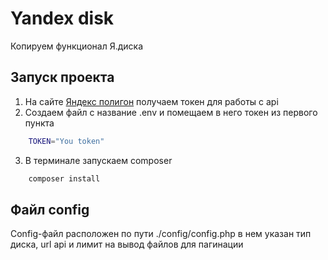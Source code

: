 # Yandex disk

Копируем функционал Я.диска

## Запуск проекта
1. На сайте [Яндекс полигон](https://yandex.ru/dev/disk/poligon/) получаем токен для работы с api
2. Создаем файл с название .env и помещаем в него токен из первого пункта
```bash
    TOKEN="You token"
```
3. В терминале запускаем composer
```bash
    composer install
```

## Файл config
Config-файл расположен по пути ./config/config.php
в нем указан тип диска, url api и лимит на вывод файлов для пагинации

